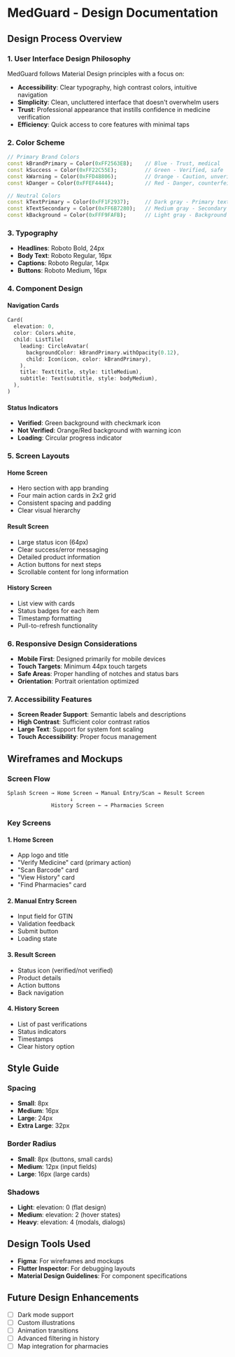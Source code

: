 # MedGuard - Design Documentation

## Design Process Overview

### 1. User Interface Design Philosophy
MedGuard follows Material Design principles with a focus on:
- **Accessibility**: Clear typography, high contrast colors, intuitive navigation
- **Simplicity**: Clean, uncluttered interface that doesn't overwhelm users
- **Trust**: Professional appearance that instills confidence in medicine verification
- **Efficiency**: Quick access to core features with minimal taps

### 2. Color Scheme
```dart
// Primary Brand Colors
const kBrandPrimary = Color(0xFF2563EB);    // Blue - Trust, medical
const kSuccess = Color(0xFF22C55E);         // Green - Verified, safe
const kWarning = Color(0xFFD48806);         // Orange - Caution, unverified
const kDanger = Color(0xFFEF4444);          // Red - Danger, counterfeit

// Neutral Colors
const kTextPrimary = Color(0xFF1F2937);     // Dark gray - Primary text
const kTextSecondary = Color(0xFF6B7280);   // Medium gray - Secondary text
const kBackground = Color(0xFFF9FAFB);      // Light gray - Background
```

### 3. Typography
- **Headlines**: Roboto Bold, 24px
- **Body Text**: Roboto Regular, 16px
- **Captions**: Roboto Regular, 14px
- **Buttons**: Roboto Medium, 16px

### 4. Component Design

#### Navigation Cards
```dart
Card(
  elevation: 0,
  color: Colors.white,
  child: ListTile(
    leading: CircleAvatar(
      backgroundColor: kBrandPrimary.withOpacity(0.12),
      child: Icon(icon, color: kBrandPrimary),
    ),
    title: Text(title, style: titleMedium),
    subtitle: Text(subtitle, style: bodyMedium),
  ),
)
```

#### Status Indicators
- **Verified**: Green background with checkmark icon
- **Not Verified**: Orange/Red background with warning icon
- **Loading**: Circular progress indicator

### 5. Screen Layouts

#### Home Screen
- Hero section with app branding
- Four main action cards in 2x2 grid
- Consistent spacing and padding
- Clear visual hierarchy

#### Result Screen
- Large status icon (64px)
- Clear success/error messaging
- Detailed product information
- Action buttons for next steps
- Scrollable content for long information

#### History Screen
- List view with cards
- Status badges for each item
- Timestamp formatting
- Pull-to-refresh functionality

### 6. Responsive Design Considerations
- **Mobile First**: Designed primarily for mobile devices
- **Touch Targets**: Minimum 44px touch targets
- **Safe Areas**: Proper handling of notches and status bars
- **Orientation**: Portrait orientation optimized

### 7. Accessibility Features
- **Screen Reader Support**: Semantic labels and descriptions
- **High Contrast**: Sufficient color contrast ratios
- **Large Text**: Support for system font scaling
- **Touch Accessibility**: Proper focus management

## Wireframes and Mockups

### Screen Flow
```
Splash Screen → Home Screen → Manual Entry/Scan → Result Screen
                    ↓
              History Screen ← → Pharmacies Screen
```

### Key Screens

#### 1. Home Screen
- App logo and title
- "Verify Medicine" card (primary action)
- "Scan Barcode" card
- "View History" card
- "Find Pharmacies" card

#### 2. Manual Entry Screen
- Input field for GTIN
- Validation feedback
- Submit button
- Loading state

#### 3. Result Screen
- Status icon (verified/not verified)
- Product details
- Action buttons
- Back navigation

#### 4. History Screen
- List of past verifications
- Status indicators
- Timestamps
- Clear history option

## Style Guide

### Spacing
- **Small**: 8px
- **Medium**: 16px
- **Large**: 24px
- **Extra Large**: 32px

### Border Radius
- **Small**: 8px (buttons, small cards)
- **Medium**: 12px (input fields)
- **Large**: 16px (large cards)

### Shadows
- **Light**: elevation: 0 (flat design)
- **Medium**: elevation: 2 (hover states)
- **Heavy**: elevation: 4 (modals, dialogs)

## Design Tools Used
- **Figma**: For wireframes and mockups
- **Flutter Inspector**: For debugging layouts
- **Material Design Guidelines**: For component specifications

## Future Design Enhancements
- [ ] Dark mode support
- [ ] Custom illustrations
- [ ] Animation transitions
- [ ] Advanced filtering in history
- [ ] Map integration for pharmacies
